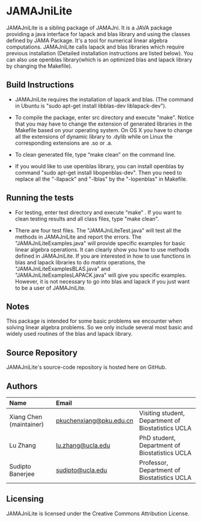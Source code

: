 # JAMAJniLite
JAMAJniLite is a sibling package of JAMAJni. It is a JAVA package providing a java interface for lapack and blas library and using the classes defined by JAMA Package. It's a tool for numerical linear algebra computations. JAMAJniLite calls lapack and blas libraries which require previous installation (Detailed installation instructions are listed below). You can also use openblas library(which is an optimized blas and lapack library by changing the Makefile).


Build Instructions
------------------

* JAMAJniLite requires the installation of lapack and blas. (The command in Ubuntu is "sudo apt-get install libblas-dev liblapack-dev"). 

* To compile the package, enter src directory and execute "make". Notice that you may have to change the extension of generated libraries in the Makefile based on your operating system. On OS X you have to change all the extensions of dynamic library to .dylib while on Linux the corresponding extensions are .so or .a. 

* To clean generated file, type “make clean” on the command line.  

* If you would like to use openblas library, you can install openblas by command "sudo apt-get install libopenblas-dev". Then you need to replace all the "-llapack" and "-lblas" by the "-lopenblas" in Makefile.

Running the tests
-----------------
* For testing, enter test directory and execute “make” . If you want to clean testing results and all class files, type "make clean". 

* There are four test files. The "JAMAJniLiteTest.java" will test all the methods in JAMAJniLite and report the errors. The "JAMAJniLiteExamples.java" will provide specific examples for basic linear algebra operations. It can clearly show you how to use methods defined in JAMAJniLite. If you are interested in how to use functions in blas and lapack libraries to do matrix operations, the "JAMAJniLiteExamplesBLAS.java" and "JAMAJniLiteExamplesLAPACK.java" will give you specific examples. However, it is not necessary to go into blas and lapack if you just want to be a user of JAMAJniLite.

Notes
---------
This package is intended for some basic problems we encounter when solving linear algebra problems. So we only include several most basic and widely used routines of the blas and lapack library.


Source Repository
-----------------
JAMAJniLite's source-code repository is hosted here on GitHub.


Authors
---------

| Name   | Email       |              |
|:------ |:----------- | :----------- |
| Xiang Chen (maintainer)| pkuchenxiang@pku.edu.cn   | Visiting student, Department of Biostatistics  UCLA|
| Lu Zhang | lu.zhang@ucla.edu    | PhD student, Department of Biostatistics UCLA  |                            
| Sudipto Banerjee | sudipto@ucla.edu   | Professor, Department of Biostatistics  UCLA |
<!--- --->
                             


Licensing
---------
JAMAJniLite is licensed under the Creative Commons Attribution License. 




